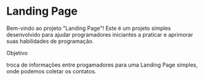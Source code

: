 # Landing Page

Bem-vindo ao projeto "Landing Page"! Este é um projeto simples desenvolvido para ajudar programadores iniciantes a praticar e aprimorar suas habilidades de programação. 

Objetivo

troca de informações entre progamadores para uma Landing Page simples, onde podemos coletar os contatos. 